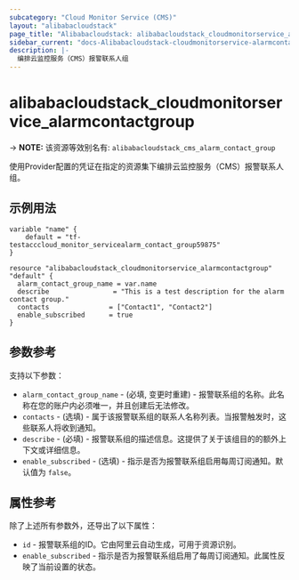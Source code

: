 ```yaml
---
subcategory: "Cloud Monitor Service (CMS)"
layout: "alibabacloudstack"
page_title: "Alibabacloudstack: alibabacloudstack_cloudmonitorservice_alarmcontactgroup"
sidebar_current: "docs-Alibabacloudstack-cloudmonitorservice-alarmcontactgroup"
description: |- 
  编排云监控服务（CMS）报警联系人组
---
```


# alibabacloudstack_cloudmonitorservice_alarmcontactgroup
-> **NOTE:** 该资源等效别名有: `alibabacloudstack_cms_alarm_contact_group`

使用Provider配置的凭证在指定的资源集下编排云监控服务（CMS）报警联系人组。

## 示例用法

```hcl
variable "name" {
    default = "tf-testacccloud_monitor_servicealarm_contact_group59875"
}

resource "alibabacloudstack_cloudmonitorservice_alarmcontactgroup" "default" {
  alarm_contact_group_name = var.name
  describe                = "This is a test description for the alarm contact group."
  contacts               = ["Contact1", "Contact2"]
  enable_subscribed      = true
}
```

## 参数参考

支持以下参数：

  * `alarm_contact_group_name` - (必填, 变更时重建) - 报警联系组的名称。此名称在您的账户内必须唯一，并且创建后无法修改。
  * `contacts` - (选填) - 属于该报警联系组的联系人名称列表。当报警触发时，这些联系人将收到通知。
  * `describe` - (必填) - 报警联系组的描述信息。这提供了关于该组目的的额外上下文或详细信息。
  * `enable_subscribed` - (选填) - 指示是否为报警联系组启用每周订阅通知。默认值为 `false`。

## 属性参考

除了上述所有参数外，还导出了以下属性：

  * `id` - 报警联系组的ID。它由阿里云自动生成，可用于资源识别。
  * `enable_subscribed` - 指示是否为报警联系组启用了每周订阅通知。此属性反映了当前设置的状态。
